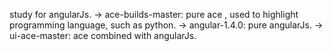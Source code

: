 study for angularJs.
  -> ace-builds-master: pure ace , used to highlight programming language, such as python.
  -> angular-1.4.0: pure angularJs.
  -> ui-ace-master: ace combined with angularJs.
